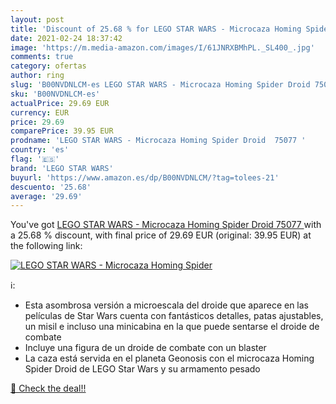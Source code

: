 ```yaml
---
layout: post
title: 'Discount of 25.68 % for LEGO STAR WARS - Microcaza Homing Spider'
date: 2021-02-24 18:37:42
image: 'https://m.media-amazon.com/images/I/61JNRXBMhPL._SL400_.jpg'
comments: true
category: ofertas
author: ring
slug: 'B00NVDNLCM-es LEGO STAR WARS - Microcaza Homing Spider Droid 75077'
sku: 'B00NVDNLCM-es'
actualPrice: 29.69 EUR
currency: EUR
price: 29.69
comparePrice: 39.95 EUR
prodname: 'LEGO STAR WARS - Microcaza Homing Spider Droid  75077 '
country: 'es'
flag: '🇪🇸'
brand: 'LEGO STAR WARS'
buyurl: 'https://www.amazon.es/dp/B00NVDNLCM/?tag=tolees-21'
descuento: '25.68'
average: '29.69'
---
```


You've got [LEGO STAR WARS - Microcaza Homing Spider Droid  75077 ](https://www.amazon.es/dp/B00NVDNLCM/?tag=tolees-21) with a  25.68 % discount, with final price of 29.69 EUR (original: 39.95 EUR) at the following link:

[![LEGO STAR WARS - Microcaza Homing Spider](https://m.media-amazon.com/images/I/61JNRXBMhPL._SL400_.jpg)](https://www.amazon.es/dp/B00NVDNLCM/?tag=tolees-21)

ℹ️:

- Esta asombrosa versión a microescala del droide que aparece en las películas de Star Wars cuenta con fantásticos detalles, patas ajustables, un misil e incluso una minicabina en la que puede sentarse el droide de combate
- Incluye una figura de un droide de combate con un blaster
- La caza está servida en el planeta Geonosis con el microcaza Homing Spider Droid de LEGO Star Wars y su armamento pesado

[🛒 Check the deal!!](https://www.amazon.es/dp/B00NVDNLCM/?tag=tolees-21)

